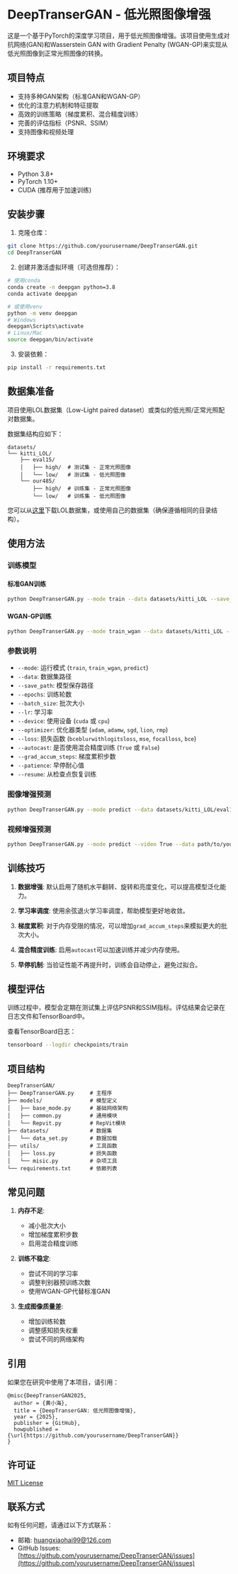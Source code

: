 # DeepTranserGAN - 低光照图像增强

这是一个基于PyTorch的深度学习项目，用于低光照图像增强。该项目使用生成对抗网络(GAN)和Wasserstein GAN with Gradient Penalty (WGAN-GP)来实现从低光照图像到正常光照图像的转换。

## 项目特点

- 支持多种GAN架构（标准GAN和WGAN-GP）
- 优化的注意力机制和特征提取
- 高效的训练策略（梯度累积、混合精度训练）
- 完善的评估指标（PSNR、SSIM）
- 支持图像和视频处理

## 环境要求

- Python 3.8+
- PyTorch 1.10+
- CUDA (推荐用于加速训练)

## 安装步骤

1. 克隆仓库：

```bash
git clone https://github.com/yourusername/DeepTranserGAN.git
cd DeepTranserGAN
```

2. 创建并激活虚拟环境（可选但推荐）：

```bash
# 使用conda
conda create -n deepgan python=3.8
conda activate deepgan

# 或使用venv
python -m venv deepgan
# Windows
deepgan\Scripts\activate
# Linux/Mac
source deepgan/bin/activate
```

3. 安装依赖：

```bash
pip install -r requirements.txt
```

## 数据集准备

项目使用LOL数据集（Low-Light paired dataset）或类似的低光照/正常光照配对数据集。

数据集结构应如下：
```
datasets/
└── kitti_LOL/
    ├── eval15/
    │   ├── high/  # 测试集 - 正常光照图像
    │   └── low/   # 测试集 - 低光照图像
    └── our485/
        ├── high/  # 训练集 - 正常光照图像
        └── low/   # 训练集 - 低光照图像
```

您可以从[这里](https://daooshee.github.io/BMVC2018website/)下载LOL数据集，或使用自己的数据集（确保遵循相同的目录结构）。

## 使用方法

### 训练模型

#### 标准GAN训练

```bash
python DeepTranserGAN.py --mode train --data datasets/kitti_LOL --save_path checkpoints --epochs 200 --batch_size 8 --lr 0.0002 --device cuda --optimizer adamw --loss bceblurwithlogitsloss --autocast True --grad_accum_steps 2
```

#### WGAN-GP训练

```bash
python DeepTranserGAN.py --mode train_wgan --data datasets/kitti_LOL --save_path checkpoints --epochs 200 --batch_size 8 --lr 0.0002 --device cuda --optimizer adamw --autocast True --grad_accum_steps 2
```

### 参数说明

- `--mode`: 运行模式 (`train`, `train_wgan`, `predict`)
- `--data`: 数据集路径
- `--save_path`: 模型保存路径
- `--epochs`: 训练轮数
- `--batch_size`: 批次大小
- `--lr`: 学习率
- `--device`: 使用设备 (`cuda` 或 `cpu`)
- `--optimizer`: 优化器类型 (`adam`, `adamw`, `sgd`, `lion`, `rmp`)
- `--loss`: 损失函数 (`bceblurwithlogitsloss`, `mse`, `focalloss`, `bce`)
- `--autocast`: 是否使用混合精度训练 (`True` 或 `False`)
- `--grad_accum_steps`: 梯度累积步数
- `--patience`: 早停耐心值
- `--resume`: 从检查点恢复训练

### 图像增强预测

```bash
python DeepTranserGAN.py --mode predict --data datasets/kitti_LOL/eval15 --model checkpoints/train/generator/best.pt --save_path results --device cuda
```

### 视频增强预测

```bash
python DeepTranserGAN.py --mode predict --video True --data path/to/your/video.mp4 --model checkpoints/train/generator/best.pt --save_path results --save_video True --device cuda
```

## 训练技巧

1. **数据增强**: 默认启用了随机水平翻转、旋转和亮度变化，可以提高模型泛化能力。

2. **学习率调度**: 使用余弦退火学习率调度，帮助模型更好地收敛。

3. **梯度累积**: 对于内存受限的情况，可以增加`grad_accum_steps`来模拟更大的批次大小。

4. **混合精度训练**: 启用`autocast`可以加速训练并减少内存使用。

5. **早停机制**: 当验证性能不再提升时，训练会自动停止，避免过拟合。

## 模型评估

训练过程中，模型会定期在测试集上评估PSNR和SSIM指标。评估结果会记录在日志文件和TensorBoard中。

查看TensorBoard日志：

```bash
tensorboard --logdir checkpoints/train
```

## 项目结构

```
DeepTranserGAN/
├── DeepTranserGAN.py     # 主程序
├── models/               # 模型定义
│   ├── base_mode.py      # 基础网络架构
│   ├── common.py         # 通用模块
│   └── Repvit.py         # RepVit模块
├── datasets/             # 数据集
│   └── data_set.py       # 数据加载
├── utils/                # 工具函数
│   ├── loss.py           # 损失函数
│   └── misic.py          # 杂项工具
└── requirements.txt      # 依赖列表
```

## 常见问题

1. **内存不足**: 
   - 减小批次大小
   - 增加梯度累积步数
   - 启用混合精度训练

2. **训练不稳定**:
   - 尝试不同的学习率
   - 调整判别器预训练次数
   - 使用WGAN-GP代替标准GAN

3. **生成图像质量差**:
   - 增加训练轮数
   - 调整感知损失权重
   - 尝试不同的网络架构

## 引用

如果您在研究中使用了本项目，请引用：

```
@misc{DeepTranserGAN2025,
  author = {黄小海},
  title = {DeepTranserGAN: 低光照图像增强},
  year = {2025},
  publisher = {GitHub},
  howpublished = {\url{https://github.com/yourusername/DeepTranserGAN}}
}
```

## 许可证

[MIT License](LICENSE)

## 联系方式

如有任何问题，请通过以下方式联系：

- 邮箱: huangxiaohai99@126.com
- GitHub Issues: [https://github.com/yourusername/DeepTranserGAN/issues](https://github.com/yourusername/DeepTranserGAN/issues)
